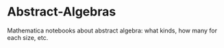 # Abstract-Algebras
Mathematica notebooks about abstract algebra: what kinds, how many for each size, etc.
